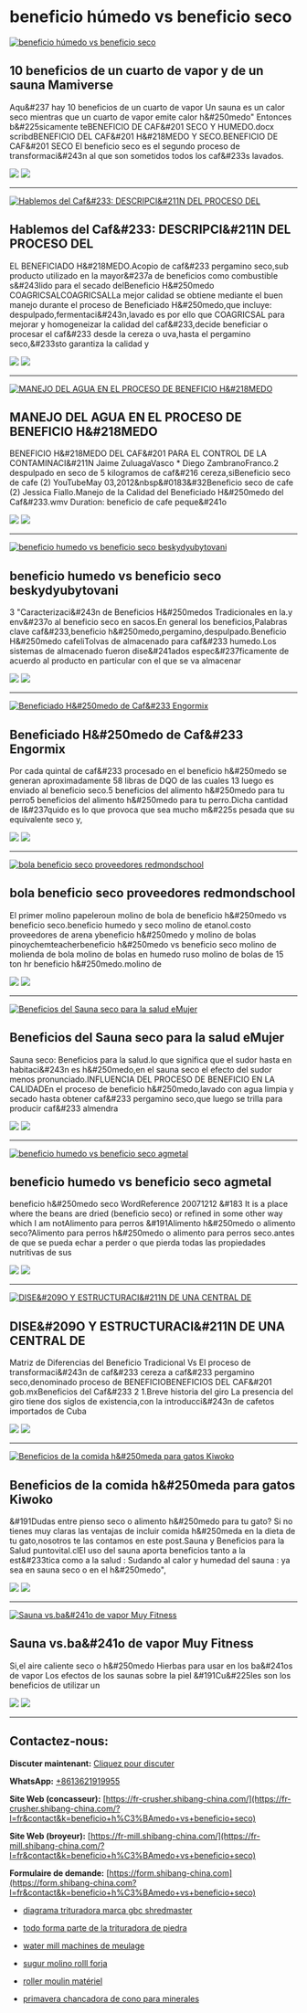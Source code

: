 # beneficio húmedo vs beneficio seco

<a href="https://swt.shibang-china.com/?l=fr&img&k=beneficio+h%C3%BAmedo+vs+beneficio+seco" target="_blank">![beneficio húmedo vs beneficio seco](http://static.shibang-china.com/all-800x300/458.jpg)</a>

## 10 beneficios de un cuarto de vapor y de un sauna Mamiverse
Aqu&#237 hay 10 beneficios de un cuarto de vapor Un sauna es un calor seco mientras que un cuarto de vapor emite calor h&#250medo" Entonces b&#225sicamente teBENEFICIO DE CAF&#201 SECO Y HUMEDO.docx scribdBENEFICIO DEL CAF&#201 H&#218MEDO Y SECO.BENEFICIO DE CAF&#201 SECO El beneficio seco es el segundo proceso de transformaci&#243n al que son sometidos todos los caf&#233s lavados.


<a href="https://whatsapp.shibangsoft.com/WhatsApp.php" target="_blank" title="WhatsApp">![](http://static.shibang-china.com/icon/whatsapp.png)</a> <a href="https://swt.shibang-china.com/?l=fr&icon&k=beneficio+h%C3%BAmedo+vs+beneficio+seco" target="_blank">![](http://static.shibang-china.com/icon/chat-fr.png)</a>

---

<a href="https://swt.shibang-china.com/?l=fr&img&k=beneficio+h%C3%BAmedo+vs+beneficio+seco" target="_blank">![Hablemos del Caf&#233: DESCRIPCI&#211N DEL PROCESO DEL](http://static.shibang-china.com/all-800x300/591.jpg)</a>

## Hablemos del Caf&#233: DESCRIPCI&#211N DEL PROCESO DEL
EL BENEFICIADO H&#218MEDO.Acopio de caf&#233 pergamino seco,sub producto utilizado en la mayor&#237a de beneficios como combustible s&#243lido para el secado delBeneficio H&#250medo COAGRICSALCOAGRICSALLa mejor calidad se obtiene mediante el buen manejo durante el proceso de Beneficiado H&#250medo,que incluye: despulpado,fermentaci&#243n,lavado es por ello que COAGRICSAL para mejorar y homogeneizar la calidad del caf&#233,decide beneficiar o procesar el caf&#233 desde la cereza o uva,hasta el pergamino seco,&#233sto garantiza la calidad y


<a href="https://whatsapp.shibangsoft.com/WhatsApp.php" target="_blank" title="WhatsApp">![](http://static.shibang-china.com/icon/whatsapp.png)</a> <a href="https://swt.shibang-china.com/?l=fr&icon&k=beneficio+h%C3%BAmedo+vs+beneficio+seco" target="_blank">![](http://static.shibang-china.com/icon/chat-fr.png)</a>

---

<a href="https://swt.shibang-china.com/?l=fr&img&k=beneficio+h%C3%BAmedo+vs+beneficio+seco" target="_blank">![MANEJO DEL AGUA EN EL PROCESO DE BENEFICIO H&#218MEDO](http://static.shibang-china.com/all-800x300/862.jpg)</a>

## MANEJO DEL AGUA EN EL PROCESO DE BENEFICIO H&#218MEDO
BENEFICIO H&#218MEDO DEL CAF&#201 PARA EL CONTROL DE LA CONTAMINACI&#211N Jaime ZuluagaVasco * Diego ZambranoFranco.2 despulpado en seco de 5 kilogramos de caf&#216 cereza,siBeneficio seco de cafe (2) YouTubeMay 03,2012&nbsp&#0183&#32Beneficio seco de cafe (2) Jessica Fiallo.Manejo de la Calidad del Beneficiado H&#250medo del Caf&#233.wmv Duration: beneficio de cafe peque&#241o


<a href="https://whatsapp.shibangsoft.com/WhatsApp.php" target="_blank" title="WhatsApp">![](http://static.shibang-china.com/icon/whatsapp.png)</a> <a href="https://swt.shibang-china.com/?l=fr&icon&k=beneficio+h%C3%BAmedo+vs+beneficio+seco" target="_blank">![](http://static.shibang-china.com/icon/chat-fr.png)</a>

---

<a href="https://swt.shibang-china.com/?l=fr&img&k=beneficio+h%C3%BAmedo+vs+beneficio+seco" target="_blank">![beneficio humedo vs beneficio seco beskydyubytovani](http://static.shibang-china.com/all-800x300/1020.jpg)</a>

## beneficio humedo vs beneficio seco beskydyubytovani
3 "Caracterizaci&#243n de Beneficios H&#250medos Tradicionales en la.y env&#237o al beneficio seco en sacos.En general los beneficios,Palabras clave caf&#233,beneficio h&#250medo,pergamino,despulpado.Beneficio H&#250medo cafeliTolvas de almacenado para caf&#233 humedo.Los sistemas de almacenado fueron dise&#241ados espec&#237ficamente de acuerdo al producto en particular con el que se va almacenar


<a href="https://whatsapp.shibangsoft.com/WhatsApp.php" target="_blank" title="WhatsApp">![](http://static.shibang-china.com/icon/whatsapp.png)</a> <a href="https://swt.shibang-china.com/?l=fr&icon&k=beneficio+h%C3%BAmedo+vs+beneficio+seco" target="_blank">![](http://static.shibang-china.com/icon/chat-fr.png)</a>

---

<a href="https://swt.shibang-china.com/?l=fr&img&k=beneficio+h%C3%BAmedo+vs+beneficio+seco" target="_blank">![Beneficiado H&#250medo de Caf&#233 Engormix](http://static.shibang-china.com/all-800x300/650.jpg)</a>

## Beneficiado H&#250medo de Caf&#233 Engormix
Por cada quintal de caf&#233 procesado en el beneficio h&#250medo se generan aproximadamente 58 libras de DQO de las cuales 13 luego es enviado al beneficio seco.5 beneficios del alimento h&#250medo para tu perro5 beneficios del alimento h&#250medo para tu perro.Dicha cantidad de l&#237quido es lo que provoca que sea mucho m&#225s pesada que su equivalente seco y,


<a href="https://whatsapp.shibangsoft.com/WhatsApp.php" target="_blank" title="WhatsApp">![](http://static.shibang-china.com/icon/whatsapp.png)</a> <a href="https://swt.shibang-china.com/?l=fr&icon&k=beneficio+h%C3%BAmedo+vs+beneficio+seco" target="_blank">![](http://static.shibang-china.com/icon/chat-fr.png)</a>

---

<a href="https://swt.shibang-china.com/?l=fr&img&k=beneficio+h%C3%BAmedo+vs+beneficio+seco" target="_blank">![bola beneficio seco proveedores redmondschool](http://static.shibang-china.com/all-800x300/201.jpg)</a>

## bola beneficio seco proveedores redmondschool
El primer molino papeleroun molino de bola de beneficio h&#250medo vs beneficio seco.beneficio humedo y seco molino de etanol.costo proveedores de arena ybeneficio h&#250medo y molino de bolas pinoychemteacherbeneficio h&#250medo vs beneficio seco molino de molienda de bola molino de bolas en humedo ruso molino de bolas de 15 ton hr beneficio h&#250medo.molino de


<a href="https://whatsapp.shibangsoft.com/WhatsApp.php" target="_blank" title="WhatsApp">![](http://static.shibang-china.com/icon/whatsapp.png)</a> <a href="https://swt.shibang-china.com/?l=fr&icon&k=beneficio+h%C3%BAmedo+vs+beneficio+seco" target="_blank">![](http://static.shibang-china.com/icon/chat-fr.png)</a>

---

<a href="https://swt.shibang-china.com/?l=fr&img&k=beneficio+h%C3%BAmedo+vs+beneficio+seco" target="_blank">![Beneficios del Sauna seco para la salud eMujer](http://static.shibang-china.com/all-800x300/1164.jpg)</a>

## Beneficios del Sauna seco para la salud eMujer
Sauna seco: Beneficios para la salud.lo que significa que el sudor hasta en habitaci&#243n es h&#250medo,en el sauna seco el efecto del sudor menos pronunciado.INFLUENCIA DEL PROCESO DE BENEFICIO EN LA CALIDADEn el proceso de beneficio h&#250medo,lavado con agua limpia y secado hasta obtener caf&#233 pergamino seco,que luego se trilla para producir caf&#233 almendra


<a href="https://whatsapp.shibangsoft.com/WhatsApp.php" target="_blank" title="WhatsApp">![](http://static.shibang-china.com/icon/whatsapp.png)</a> <a href="https://swt.shibang-china.com/?l=fr&icon&k=beneficio+h%C3%BAmedo+vs+beneficio+seco" target="_blank">![](http://static.shibang-china.com/icon/chat-fr.png)</a>

---

<a href="https://swt.shibang-china.com/?l=fr&img&k=beneficio+h%C3%BAmedo+vs+beneficio+seco" target="_blank">![beneficio humedo vs beneficio seco agmetal](http://static.shibang-china.com/all-800x300/594.jpg)</a>

## beneficio humedo vs beneficio seco agmetal
beneficio h&#250medo seco WordReference 20071212 &#183 It is a place where the beans are dried (beneficio seco) or refined in some other way which I am notAlimento para perros &#191Alimento h&#250medo o alimento seco?Alimento para perros h&#250medo o alimento para perros seco.antes de que se pueda echar a perder o que pierda todas las propiedades nutritivas de sus


<a href="https://whatsapp.shibangsoft.com/WhatsApp.php" target="_blank" title="WhatsApp">![](http://static.shibang-china.com/icon/whatsapp.png)</a> <a href="https://swt.shibang-china.com/?l=fr&icon&k=beneficio+h%C3%BAmedo+vs+beneficio+seco" target="_blank">![](http://static.shibang-china.com/icon/chat-fr.png)</a>

---

<a href="https://swt.shibang-china.com/?l=fr&img&k=beneficio+h%C3%BAmedo+vs+beneficio+seco" target="_blank">![DISE&#209O Y ESTRUCTURACI&#211N DE UNA CENTRAL DE](http://static.shibang-china.com/all-800x300/952.jpg)</a>

## DISE&#209O Y ESTRUCTURACI&#211N DE UNA CENTRAL DE
Matriz de Diferencias del Beneficio Tradicional Vs El proceso de transformaci&#243n de caf&#233 cereza a caf&#233 pergamino seco,denominado proceso de BENEFICIOBENEFICIOS DEL CAF&#201 gob.mxBeneficios del Caf&#233 2 1.Breve historia del giro La presencia del giro tiene dos siglos de existencia,con la introducci&#243n de cafetos importados de Cuba


<a href="https://whatsapp.shibangsoft.com/WhatsApp.php" target="_blank" title="WhatsApp">![](http://static.shibang-china.com/icon/whatsapp.png)</a> <a href="https://swt.shibang-china.com/?l=fr&icon&k=beneficio+h%C3%BAmedo+vs+beneficio+seco" target="_blank">![](http://static.shibang-china.com/icon/chat-fr.png)</a>

---

<a href="https://swt.shibang-china.com/?l=fr&img&k=beneficio+h%C3%BAmedo+vs+beneficio+seco" target="_blank">![Beneficios de la comida h&#250meda para gatos Kiwoko](http://static.shibang-china.com/all-800x300/491.jpg)</a>

## Beneficios de la comida h&#250meda para gatos Kiwoko
&#191Dudas entre pienso seco o alimento h&#250medo para tu gato? Si no tienes muy claras las ventajas de incluir comida h&#250meda en la dieta de tu gato,nosotros te las contamos en este post.Sauna y Beneficios para la Salud puntovital.clEl uso del sauna aporta beneficios tanto a la est&#233tica como a la salud : Sudando al calor y humedad del sauna : ya sea en sauna seco o en el h&#250medo",


<a href="https://whatsapp.shibangsoft.com/WhatsApp.php" target="_blank" title="WhatsApp">![](http://static.shibang-china.com/icon/whatsapp.png)</a> <a href="https://swt.shibang-china.com/?l=fr&icon&k=beneficio+h%C3%BAmedo+vs+beneficio+seco" target="_blank">![](http://static.shibang-china.com/icon/chat-fr.png)</a>

---

<a href="https://swt.shibang-china.com/?l=fr&img&k=beneficio+h%C3%BAmedo+vs+beneficio+seco" target="_blank">![Sauna vs.ba&#241o de vapor Muy Fitness](http://static.shibang-china.com/all-800x300/521.jpg)</a>

## Sauna vs.ba&#241o de vapor Muy Fitness
Si,el aire caliente seco o h&#250medo Hierbas para usar en los ba&#241os de vapor Los efectos de los saunas sobre la piel &#191Cu&#225les son los beneficios de utilizar un

<a href="https://whatsapp.shibangsoft.com/WhatsApp.php" target="_blank" title="WhatsApp">![](http://static.shibang-china.com/icon/whatsapp.png)</a> <a href="https://swt.shibang-china.com/?l=fr&icon&k=beneficio+h%C3%BAmedo+vs+beneficio+seco" target="_blank">![](http://static.shibang-china.com/icon/chat-fr.png)</a>

---
## Contactez-nous:

**Discuter maintenant:** [Cliquez pour discuter](https://swt.shibang-china.com?l=fr&contact&k=beneficio+h%C3%BAmedo+vs+beneficio+seco)

**WhatsApp:**  [+8613621919955](https://whatsapp.shibangsoft.com/WhatsApp.php)

**Site Web (concasseur):** [https://fr-crusher.shibang-china.com/](https://fr-crusher.shibang-china.com/?l=fr&contact&k=beneficio+h%C3%BAmedo+vs+beneficio+seco)

**Site Web (broyeur):** [https://fr-mill.shibang-china.com/](https://fr-mill.shibang-china.com/?l=fr&contact&k=beneficio+h%C3%BAmedo+vs+beneficio+seco)

**Formulaire de demande:** [https://form.shibang-china.com](https://form.shibang-china.com?l=fr&contact&k=beneficio+h%C3%BAmedo+vs+beneficio+seco)

* [diagrama trituradora marca gbc shredmaster](../63/diagrama%20trituradora%20marca%20gbc%20shredmaster.md)

* [todo forma parte de la trituradora de piedra](../63/todo%20forma%20parte%20de%20la%20trituradora%20de%20piedra.md)

* [water mill machines de meulage](../61/water%20mill%20machines%20de%20meulage.md)

* [sugur molino rolll forja](../62/sugur%20molino%20rolll%20forja.md)

* [roller moulin matériel](../65/roller%20moulin%20mat%C3%A9riel.md)

* [primavera chancadora de cono para minerales](../62/primavera%20chancadora%20de%20cono%20para%20minerales.md)